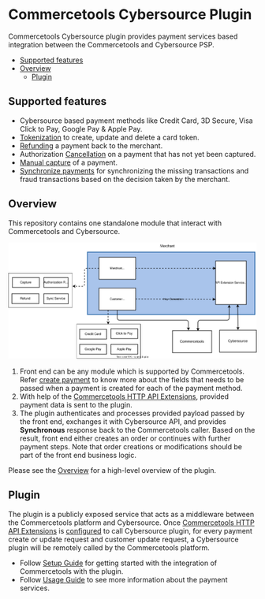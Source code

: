 # Commercetools Cybersource Plugin

Commercetools Cybersource plugin provides payment services based integration between the Commercetools and Cybersource PSP.

- [Supported features](#supported-features)
- [Overview](#overview)
  - [Plugin](#plugin)


## Supported features
- Cybersource based payment methods like Credit Card, 3D Secure, Visa Click to Pay, Google Pay & Apple Pay.
- [Tokenization](./docs/Tokenization.md) to create, update and delete a card token.
- [Refunding](./docs/Refund-a-Payment.md) a payment back to the merchant.
- Authorization [Cancellation](./docs/Reverse-a-Payment.md) on a payment that has not yet been captured.
- [Manual capture](./docs/Capture-a-Payment.md) of a payment.
- [Synchronize payments](./docs/Synchronizing-Payments.md) for synchronizing the missing transactions and fraud transactions based on the decision taken by the merchant.

## Overview
This repository contains one standalone module that interact with Commercetools and Cybersource.
 

![Architecture](./docs/images/High-Level-Architecture.svg)

1. Front end can be any module which is supported by Commercetools. Refer [create payment](./docs/Creating-a-Payment.md) to know more about the fields that needs to be passed when a payment is created for each of the payment method.
2. With help of the [Commercetools HTTP API Extensions](https://docs.commercetools.com/http-api-projects-api-extensions), provided payment data is sent to the plugin.
3. The plugin authenticates and  processes provided payload passed by the front end, exchanges it with Cybersource API, and provides **Synchronous** response back to the Commercetools caller. Based on the result, front end either creates an order or continues with further payment steps. 
Note that order creations or modifications should be part of the front end business logic.

Please see the [Overview](./docs/Overview.md) for a high-level overview of the plugin.

## Plugin 

The plugin is a publicly exposed service that acts as a middleware between the Commercetools platform and Cybersource. Once [Commercetools HTTP API Extensions](https://docs.commercetools.com/http-api-projects-api-extensions) is [configured](./docs/API-Extension-Setup.md#a-namerunningscriptarunning-extension-setup-script) to call Cybersource plugin, for every payment create or update request and customer update request, a Cybersource plugin will be remotely called by the Commercetools platform. 

- Follow [Setup Guide](./docs/Setup.md) for getting started with the integration of Commercetools with the plugin.
- Follow [Usage Guide](./docs/Usage.md) to see more information about the payment services.